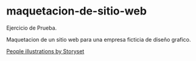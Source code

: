 # maquetacion-de-sitio-web
Ejercicio de Prueba.

Maquetacion de un sitio web para una empresa ficticia de diseño grafico.

<a href="https://storyset.com/people">People illustrations by Storyset</a>
